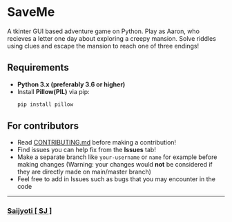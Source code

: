 # SaveMe

A tkinter GUI based adventure game on Python. 
Play as Aaron, who recieves a letter one day about exploring a creepy mansion. Solve riddles using clues and escape the mansion to reach one of three endings!

## Requirements
- **Python 3.x (preferably 3.6 or higher)**
- Install **Pillow(PIL)** via pip:
    ```bash
    pip install pillow
    ```
## For contributors

- Read [CONTRIBUTING.md](CONTRIBUTING.md) before making a contribution!
- Find issues you can help fix from the **Issues** tab!
- Make a separate branch like `your-username` or `name` for example before making changes
(Warning: your changes would **not** be considered if they are directly made on main/master branch)
- Feel free to add in Issues such as bugs that you may encounter in the code
---

### [Saijyoti [ SJ ]](https://github.com/sjp-codes)
